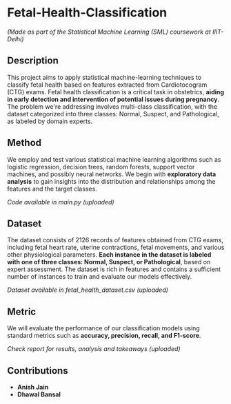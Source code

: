 # Fetal-Health-Classification

*(Made as part of the Statistical Machine Learning (SML) coursework at IIIT-Delhi)*

## Description

This project aims to apply statistical machine-learning techniques to classify fetal health based on
features extracted from Cardiotocogram (CTG) exams. Fetal health classification is a critical task
in obstetrics, **aiding in early detection and intervention of potential issues during pregnancy**.
The problem we're addressing involves multi-class classification, with the dataset categorized
into three classes: Normal, Suspect, and Pathological, as labeled by domain experts.

## Method

We employ and test various statistical machine learning algorithms such as logistic
regression, decision trees, random forests, support vector machines, and possibly neural
networks. We begin with **exploratory data analysis** to gain insights into the distribution and
relationships among the features and the target classes.

*Code available in main.py (uploaded)*

## Dataset

The dataset consists of 2126 records of features obtained from CTG exams, including fetal heart
rate, uterine contractions, fetal movements, and various other physiological parameters. **Each
instance in the dataset is labeled with one of three classes: Normal, Suspect, or
Pathological**, based on expert assessment. The dataset is rich in features and contains a sufficient
number of instances to train and evaluate our models effectively.

*Dataset available in fetal_health_dataset.csv (uploaded)*

## Metric

We will evaluate the performance of our classification models using standard metrics such as
**accuracy, precision, recall, and F1-score**.

*Check report for results, analysis and takeaways (uploaded)*

## Contributions
- **Anish Jain**
- **Dhawal Bansal**
